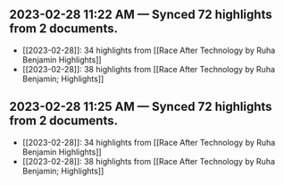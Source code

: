 ## 2023-02-28 11:22 AM — Synced 72 highlights from 2 documents.
- [[2023-02-28]]: 34 highlights from [[Race After Technology by Ruha Benjamin Highlights]]
- [[2023-02-28]]: 38 highlights from [[Race After Technology by Ruha Benjamin; Highlights]]

## 2023-02-28 11:25 AM — Synced 72 highlights from 2 documents.
- [[2023-02-28]]: 34 highlights from [[Race After Technology by Ruha Benjamin Highlights]]
- [[2023-02-28]]: 38 highlights from [[Race After Technology by Ruha Benjamin; Highlights]]

